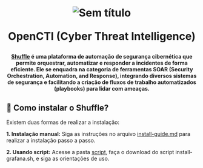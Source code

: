 <h1 align="center">

![Sem título](https://github.com/user-attachments/assets/f74dc857-6ceb-412a-9286-3d957354ac13)

OpenCTI (Cyber Threat Intelligence)
</h1>


<h4 align="center">
  
[Shuffle](https://shuffler.io/) é uma plataforma de automação de segurança cibernética que permite orquestrar, automatizar e responder a incidentes de forma eficiente. Ele se enquadra na categoria de ferramentas SOAR (Security Orchestration, Automation, and Response), integrando diversos sistemas de segurança e facilitando a criação de fluxos de trabalho automatizados (playbooks) para lidar com ameaças.

</h4>

## 📌 Como instalar o Shuffle?

Existem duas formas de realizar a instalação:

**1. Instalação manual:** Siga as instruções no arquivo [install-guide.md](https://github.com/VieiraSantosz/shuffle-guide/blob/main/install-guide.md) para realizar a instalação passo a passo.

**2. Usando script:** Acesse a pasta [script](https://github.com/VieiraSantosz/shuffle-guide/tree/main/script), faça o download do script install-grafana.sh, e siga as orientações de uso.
